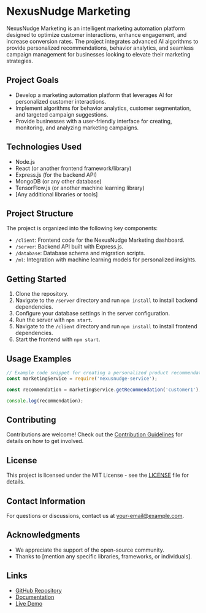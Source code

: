 # NexusNudge Marketing

NexusNudge Marketing is an intelligent marketing automation platform designed to optimize customer interactions, enhance engagement, and increase conversion rates. The project integrates advanced AI algorithms to provide personalized recommendations, behavior analytics, and seamless campaign management for businesses looking to elevate their marketing strategies.

## Project Goals

- Develop a marketing automation platform that leverages AI for personalized customer interactions.
- Implement algorithms for behavior analytics, customer segmentation, and targeted campaign suggestions.
- Provide businesses with a user-friendly interface for creating, monitoring, and analyzing marketing campaigns.

## Technologies Used

- Node.js
- React (or another frontend framework/library)
- Express.js (for the backend API)
- MongoDB (or any other database)
- TensorFlow.js (or another machine learning library)
- [Any additional libraries or tools]

## Project Structure

The project is organized into the following key components:

- `/client`: Frontend code for the NexusNudge Marketing dashboard.
- `/server`: Backend API built with Express.js.
- `/database`: Database schema and migration scripts.
- `/ml`: Integration with machine learning models for personalized insights.

## Getting Started

1. Clone the repository.
2. Navigate to the `/server` directory and run `npm install` to install backend dependencies.
3. Configure your database settings in the server configuration.
4. Run the server with `npm start`.
5. Navigate to the `/client` directory and run `npm install` to install frontend dependencies.
6. Start the frontend with `npm start`.

## Usage Examples

```javascript
// Example code snippet for creating a personalized product recommendation using NexusNudge Marketing API
const marketingService = require('nexusnudge-service');

const recommendation = marketingService.getRecommendation('customer1');

console.log(recommendation);
```

## Contributing

Contributions are welcome! Check out the [Contribution Guidelines](CONTRIBUTING.md) for details on how to get involved.

## License

This project is licensed under the MIT License - see the [LICENSE](LICENSE) file for details.

## Contact Information

For questions or discussions, contact us at your-email@example.com.

## Acknowledgments

- We appreciate the support of the open-source community.
- Thanks to [mention any specific libraries, frameworks, or individuals].

## Links

- [GitHub Repository](https://github.com/your-username/nexusnudge-marketing)
- [Documentation](https://your-username.github.io/nexusnudge-marketing)
- [Live Demo](https://your-username.github.io/nexusnudge-marketing/demo)
